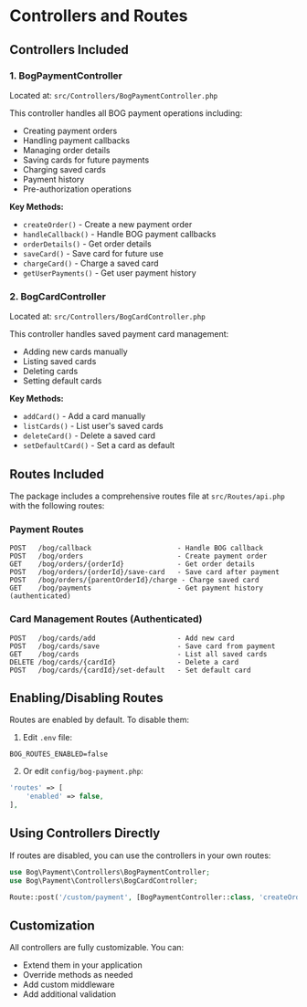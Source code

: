 # Controllers and Routes

## Controllers Included

### 1. BogPaymentController
Located at: `src/Controllers/BogPaymentController.php`

This controller handles all BOG payment operations including:
- Creating payment orders
- Handling payment callbacks
- Managing order details
- Saving cards for future payments
- Charging saved cards
- Payment history
- Pre-authorization operations

**Key Methods:**
- `createOrder()` - Create a new payment order
- `handleCallback()` - Handle BOG payment callbacks
- `orderDetails()` - Get order details
- `saveCard()` - Save card for future use
- `chargeCard()` - Charge a saved card
- `getUserPayments()` - Get user payment history

### 2. BogCardController
Located at: `src/Controllers/BogCardController.php`

This controller handles saved payment card management:
- Adding new cards manually
- Listing saved cards
- Deleting cards
- Setting default cards

**Key Methods:**
- `addCard()` - Add a card manually
- `listCards()` - List user's saved cards
- `deleteCard()` - Delete a saved card
- `setDefaultCard()` - Set a card as default

## Routes Included

The package includes a comprehensive routes file at `src/Routes/api.php` with the following routes:

### Payment Routes

```
POST   /bog/callback                     - Handle BOG callback
POST   /bog/orders                       - Create payment order
GET    /bog/orders/{orderId}             - Get order details
POST   /bog/orders/{orderId}/save-card   - Save card after payment
POST   /bog/orders/{parentOrderId}/charge - Charge saved card
GET    /bog/payments                     - Get payment history (authenticated)
```

### Card Management Routes (Authenticated)

```
POST   /bog/cards/add                    - Add new card
POST   /bog/cards/save                   - Save card from payment
GET    /bog/cards                        - List all saved cards
DELETE /bog/cards/{cardId}               - Delete a card
POST   /bog/cards/{cardId}/set-default   - Set default card
```

## Enabling/Disabling Routes

Routes are enabled by default. To disable them:

1. Edit `.env` file:
```env
BOG_ROUTES_ENABLED=false
```

2. Or edit `config/bog-payment.php`:
```php
'routes' => [
    'enabled' => false,
],
```

## Using Controllers Directly

If routes are disabled, you can use the controllers in your own routes:

```php
use Bog\Payment\Controllers\BogPaymentController;
use Bog\Payment\Controllers\BogCardController;

Route::post('/custom/payment', [BogPaymentController::class, 'createOrder']);
```

## Customization

All controllers are fully customizable. You can:
- Extend them in your application
- Override methods as needed
- Add custom middleware
- Add additional validation
